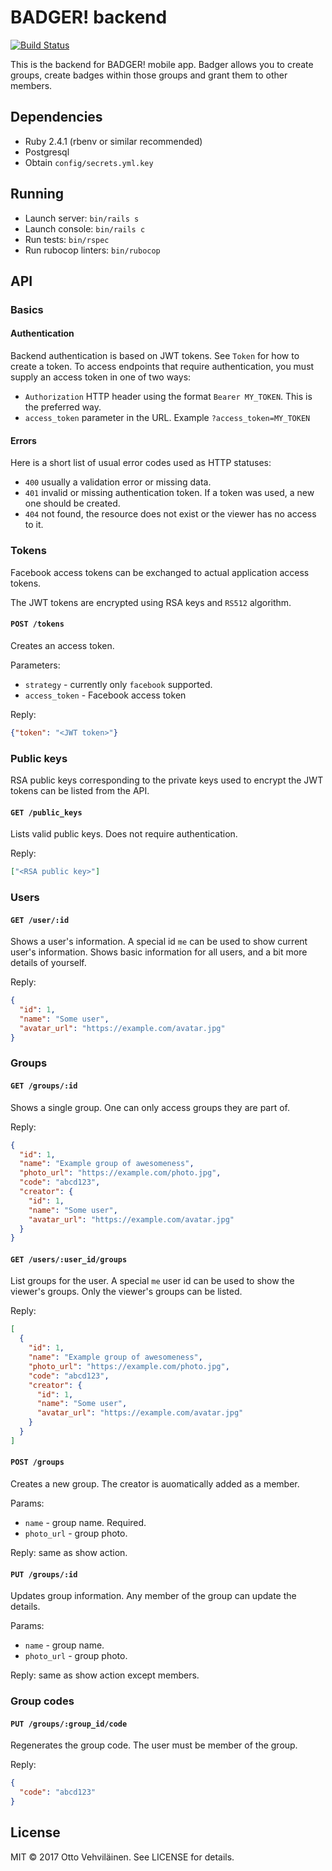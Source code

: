 # BADGER! backend

[![Build Status](https://travis-ci.org/Mumakil/badger-backend.svg?branch=master)](https://travis-ci.org/Mumakil/badger-backend)

This is the backend for BADGER! mobile app. Badger allows you to create groups, create badges within those groups and grant them to other members.

## Dependencies

- Ruby 2.4.1 (rbenv or similar recommended)
- Postgresql
- Obtain `config/secrets.yml.key`

## Running

- Launch server: `bin/rails s`
- Launch console: `bin/rails c`
- Run tests: `bin/rspec`
- Run rubocop linters: `bin/rubocop`

## API

### Basics

#### Authentication

Backend authentication is based on JWT tokens. See `Token` for how to create a token. To access endpoints that require authentication, you must supply an access token in one of two ways:

- `Authorization` HTTP header using the format `Bearer MY_TOKEN`. This is the preferred way.
- `access_token` parameter in the URL. Example `?access_token=MY_TOKEN`

#### Errors

Here is a short list of usual error codes used as HTTP statuses:

- `400` usually a validation error or missing data.
- `401` invalid or missing authentication token. If a token was used, a new one should be created.
- `404` not found, the resource does not exist or the viewer has no access to it.

### Tokens

Facebook access tokens can be exchanged to actual application access tokens.

The JWT tokens are encrypted using RSA keys and `RS512` algorithm.

#### `POST /tokens`

Creates an access token.

Parameters:

- `strategy` - currently only `facebook` supported.
- `access_token` - Facebook access token

Reply:

```json
{"token": "<JWT token>"}
```

### Public keys

RSA public keys corresponding to the private keys used to encrypt the JWT tokens can be listed from the API.

#### `GET /public_keys`

Lists valid public keys. Does not require authentication.

Reply:

```json
["<RSA public key>"]
```

### Users

#### `GET /user/:id`

Shows a user's information. A special id `me` can be used to show current user's information. Shows basic information for all users, and a bit more details of yourself.

Reply:

```json
{
  "id": 1,
  "name": "Some user",
  "avatar_url": "https://example.com/avatar.jpg"
}
```

### Groups

#### `GET /groups/:id`

Shows a single group. One can only access groups they are part of.

Reply:

```json
{
  "id": 1,
  "name": "Example group of awesomeness",
  "photo_url": "https://example.com/photo.jpg",
  "code": "abcd123",
  "creator": {
    "id": 1,
    "name": "Some user",
    "avatar_url": "https://example.com/avatar.jpg"
  }
}
```

#### `GET /users/:user_id/groups`

List groups for the user. A special `me` user id can be used to show the viewer's groups. Only the viewer's groups can be listed.

Reply:

```json
[
  {
    "id": 1,
    "name": "Example group of awesomeness",
    "photo_url": "https://example.com/photo.jpg",
    "code": "abcd123",
    "creator": {
      "id": 1,
      "name": "Some user",
      "avatar_url": "https://example.com/avatar.jpg"
    }
  }
]
```

#### `POST /groups`

Creates a new group. The creator is auomatically added as a member.

Params:

- `name` - group name. Required.
- `photo_url` - group photo.

Reply: same as show action.

#### `PUT /groups/:id`

Updates group information. Any member of the group can update the details.

Params:

- `name` - group name.
- `photo_url` - group photo.

Reply: same as show action except members.

### Group codes

#### `PUT /groups/:group_id/code`

Regenerates the group code. The user must be member of the group.

Reply:

```json
{
  "code": "abcd123"
}
```

## License

MIT © 2017 Otto Vehviläinen. See LICENSE for details.
